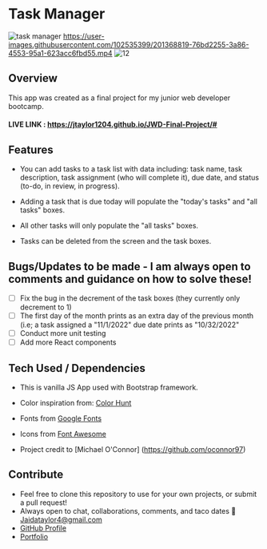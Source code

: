 # Task Manager
![task manager](https://user-images.githubusercontent.com/102535399/201368250-020b3cf4-bb35-454a-a805-52ef40b9caf4.gif)
https://user-images.githubusercontent.com/102535399/201368819-76bd2255-3a86-4553-95a1-623acc6fbd55.mp4
![12](https://user-images.githubusercontent.com/102535399/199247384-5fa822cf-24b4-4b1c-895c-a306cc2cc660.png)

## Overview

This app was created as a final project for my junior web developer bootcamp.

#### LIVE LINK : https://jtaylor1204.github.io/JWD-Final-Project/#

## Features

- You can add tasks to a task list with data including: task name, task description, task assignment (who will complete it), due date, and status (to-do, in review, in progress).

- Adding a task that is due today will populate the "today's tasks" and "all tasks" boxes.

- All other tasks will only populate the "all tasks" boxes.

- Tasks can be deleted from the screen and the task boxes.

## Bugs/Updates to be made - I am always open to comments and guidance on how to solve these!

- [ ] Fix the bug in the decrement of the task boxes (they currently only decrement to 1)
- [ ] The first day of the month prints as an extra day of the previous month (i.e; a task assigned a "11/1/2022" due date prints as "10/32/2022"
- [ ] Conduct more unit testing
- [ ] Add more React components

## Tech Used / Dependencies

- This is vanilla JS App used with Bootstrap framework.

- Color inspiration from: [Color Hunt](https://colorhunt.co/)

- Fonts from [Google Fonts](https://fonts.google.com/)

- Icons from [Font Awesome](https://fontawesome.com/)

- Project credit to [Michael O'Connor] (https://github.com/oconnor97)

## Contribute

- Feel free to clone this repository to use for your own projects, or submit a pull request!
- Always open to chat, collaborations, comments, and taco dates 🌮 [Jaidataylor4@gmail.com](mailto:jaidataylor4@gmail.com)
- [GitHub Profile](https://github.com/jtaylor1204)
- [Portfolio](https://jaidataylor.tech)

